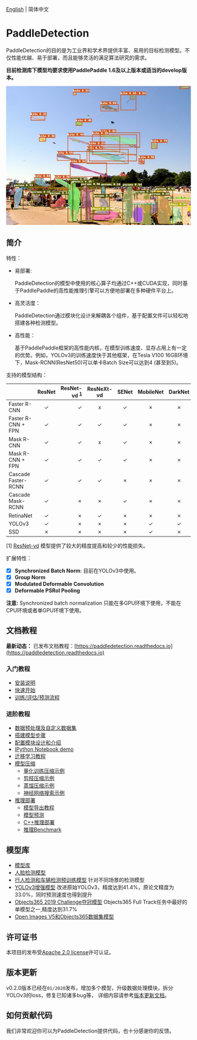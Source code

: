 [English](README_en.md) | 简体中文

# PaddleDetection

PaddleDetection的目的是为工业界和学术界提供丰富、易用的目标检测模型。不仅性能优越、易于部署，而且能够灵活的满足算法研究的需求。

**目前检测库下模型均要求使用PaddlePaddle 1.6及以上版本或适当的develop版本。**

<div align="center">
  <img src="docs/images/000000570688.jpg" />
</div>


## 简介

特性：

- 易部署:

  PaddleDetection的模型中使用的核心算子均通过C++或CUDA实现，同时基于PaddlePaddle的高性能推理引擎可以方便地部署在多种硬件平台上。

- 高灵活度：

  PaddleDetection通过模块化设计来解耦各个组件，基于配置文件可以轻松地搭建各种检测模型。

- 高性能：

  基于PaddlePaddle框架的高性能内核，在模型训练速度、显存占用上有一定的优势。例如，YOLOv3的训练速度快于其他框架，在Tesla V100 16GB环境下，Mask-RCNN(ResNet50)可以单卡Batch Size可以达到4 (甚至到5)。

支持的模型结构：

|                    | ResNet | ResNet-vd <sup>[1](#vd)</sup> | ResNeXt-vd | SENet | MobileNet | DarkNet | VGG | HRNet | Res2Net |
|--------------------|:------:|------------------------------:|:----------:|:-----:|:---------:|:-------:|:---:|:-----:| :--:    |
| Faster R-CNN       | ✓      |                             ✓ | x          | ✓     | ✗         | ✗       | ✗   | ✗    |  ✗       |
| Faster R-CNN + FPN | ✓      |                             ✓ | ✓          | ✓     | ✗         | ✗       | ✗   | ✓    |  ✓       |
| Mask R-CNN         | ✓      |                             ✓ | x          | ✓     | ✗         | ✗       | ✗   | ✗    |  ✗       |
| Mask R-CNN + FPN   | ✓      |                             ✓ | ✓          | ✓     | ✗         | ✗       | ✗   | ✗    |  ✓       |
| Cascade Faster-RCNN | ✓      |                             ✓ | ✓          | ✗     | ✗         | ✗       | ✗  | ✗    |  ✗       |
| Cascade Mask-RCNN  | ✓      |                             ✗ | ✗          | ✓     | ✗         | ✗       | ✗   | ✗    |  ✗       |
| RetinaNet          | ✓      |                             ✗ | ✓          | ✗     | ✗         | ✗       | ✗   | ✗    |  ✗       |
| YOLOv3             | ✓      |                             ✗ | ✗          | ✗     | ✓         | ✓       | ✗   | ✗    |  ✗       |
| SSD                | ✗      |                             ✗ | ✗          | ✗     | ✓         | ✗       | ✓   | ✗    |  ✗       |

<a name="vd">[1]</a> [ResNet-vd](https://arxiv.org/pdf/1812.01187) 模型提供了较大的精度提高和较少的性能损失。

扩展特性：

- [x] **Synchronized Batch Norm**: 目前在YOLOv3中使用。
- [x] **Group Norm**
- [x] **Modulated Deformable Convolution**
- [x] **Deformable PSRoI Pooling**

**注意:** Synchronized batch normalization 只能在多GPU环境下使用，不能在CPU环境或者单GPU环境下使用。

## 文档教程

**最新动态：** 已发布文档教程：[https://paddledetection.readthedocs.io](https://paddledetection.readthedocs.io)

### 入门教程

- [安装说明](docs/tutorials/INSTALL_cn.md)
- [快速开始](docs/tutorials/QUICK_STARTED_cn.md)
- [训练/评估/预测流程](docs/tutorials/GETTING_STARTED_cn.md)

### 进阶教程
- [数据预处理及自定义数据集](docs/advanced_tutorials/READER.md)
- [搭建模型步骤](docs/advanced_tutorials/MODEL_TECHNICAL.md)
- [配置模块设计和介绍](docs/advanced_tutorials/CONFIG_cn.md)
- [IPython Notebook demo](demo/mask_rcnn_demo.ipynb)
- [迁移学习教程](docs/advanced_tutorials/TRANSFER_LEARNING_cn.md)
- [模型压缩](slim)
    - [量化训练压缩示例](slim/quantization)
    - [剪枝压缩示例](slim/prune)
    - [蒸馏压缩示例](slim/distillation)
    - [神经网络搜索示例](slim/nas)
- [推理部署](inference)
    - [模型导出教程](docs/advanced_tutorials/inference/EXPORT_MODEL.md)
    - [模型预测](docs/advanced_tutorials/inference/INFERENCE.md)
    - [C++推理部署](inference/README.md)
    - [推理Benchmark](docs/advanced_tutorials/inference/BENCHMARK_INFER_cn.md)

## 模型库

- [模型库](docs/MODEL_ZOO_cn.md)
- [人脸检测模型](configs/face_detection/README.md)
- [行人检测和车辆检测预训练模型](contrib/README_cn.md) 针对不同场景的检测模型
- [YOLOv3增强模型](docs/featured_model/YOLOv3_ENHANCEMENT.md) 改进原始YOLOv3，精度达到41.4%，原论文精度为33.0%，同时预测速度也得到提升
- [Objects365 2019 Challenge夺冠模型](docs/featured_model/CACascadeRCNN.md) Objects365 Full Track任务中最好的单模型之一,精度达到31.7%
- [Open Images V5和Objects365数据集模型](docs/featured_model/OIDV5_BASELINE_MODEL.md)


## 许可证书
本项目的发布受[Apache 2.0 license](LICENSE)许可认证。

## 版本更新
v0.2.0版本已经在`01/2020`发布，增加多个模型，升级数据处理模块，拆分YOLOv3的loss，修复已知诸多bug等，
详细内容请参考[版本更新文档](docs/CHANGELOG.md)。

## 如何贡献代码

我们非常欢迎你可以为PaddleDetection提供代码，也十分感谢你的反馈。

